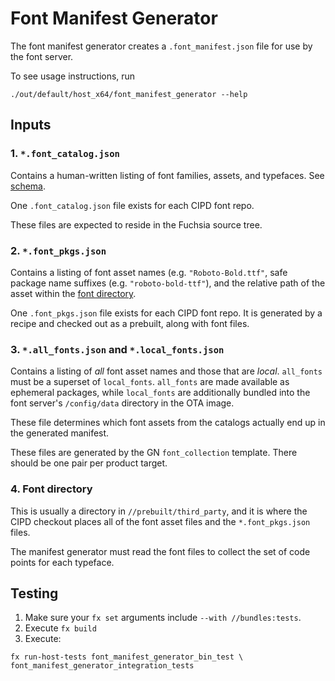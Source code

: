 # Font Manifest Generator

The font manifest generator creates a `.font_manifest.json` file for use by the font server.

To see usage instructions, run
```shell
./out/default/host_x64/font_manifest_generator --help
```

## Inputs

### 1. `*.font_catalog.json`

Contains a human-written listing of font families, assets, and typefaces. See
[schema](../schemas/font_catalog.schema.json).

One `.font_catalog.json` file exists for each CIPD font repo.

These files are expected to reside in the Fuchsia source tree.

### 2. `*.font_pkgs.json`

Contains a listing of font asset names (e.g. `"Roboto-Bold.ttf"`, safe package
name suffixes (e.g. `"roboto-bold-ttf"`), and the relative path of the asset
within the [font directory](#4_font-directory).

One `.font_pkgs.json` file exists for each CIPD font repo. It is generated by
a recipe and checked out as a prebuilt, along with font files.

### 3. `*.all_fonts.json` and `*.local_fonts.json`

Contains a listing of _all_ font asset names and those that are _local_.
`all_fonts` must be a superset of `local_fonts`. `all_fonts` are made available
as ephemeral packages, while `local_fonts` are additionally bundled into the
font server's `/config/data` directory in the OTA image.

These file determines which font assets from the catalogs actually end up in the
generated manifest.

These files are generated by the GN `font_collection` template. There should be
one pair per product target.

[1]: https://bugs.fuchsia.dev/p/fuchsia/issues/detail?id=8892

### 4. Font directory

This is usually a directory in `//prebuilt/third_party`, and it is where the
CIPD checkout places all of the font asset files and the `*.font_pkgs.json`
files.

The manifest generator must read the font files to collect the set of code
points for each typeface.

## Testing

1. Make sure your `fx set` arguments include `--with //bundles:tests`.
1. Execute `fx build`
1. Execute:
  ```shell
  fx run-host-tests font_manifest_generator_bin_test \
  font_manifest_generator_integration_tests
  ```